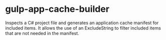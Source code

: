 # gulp-app-cache-builder
Inspects a C# project file and generates an application cache manifest for included items. It allows the use of an ExcludeString to filter included items that are not needed in the manifest.
